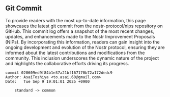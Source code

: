 ## Git Commit
To provide readers with the most up-to-date information, this page showcases the latest git commit from the nostr-protocol/nips repository on GitHub. This commit log offers a snapshot of the most recent changes, updates, and enhancements made to the Nostr Improvement Proposals (NIPs). By incorporating this information, readers can gain insight into the ongoing development and evolution of the Nostr protocol, ensuring they are informed about the latest contributions and modifications from the community. This inclusion underscores the dynamic nature of the project and highlights the collaborative efforts driving its progress.

```shell
commit 020609ed9f84b1e37a21bf167170b72a172dedc9
Author: AsaiToshiya <to.asai.60@gmail.com>
Date:   Tue Sep 9 19:01:01 2025 +0900

    standard -> common
```
